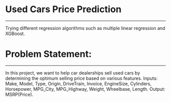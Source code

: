 # Used Cars Price Prediction
---
Trying different regression algorithms such as multiple linear regression and XGBoost.
# Problem Statement:
----
In this project, we want to help car dealerships sell used cars by determining the optimum selling price based on various features.
Inputs: Make, Model, Type, Origin, DriveTrain, Invoice, EngineSize, Cylinders, Horsepower, MPG_City, MPG_Highway, Weight, Wheelbase, Length.
Output: MSRP(Price).
